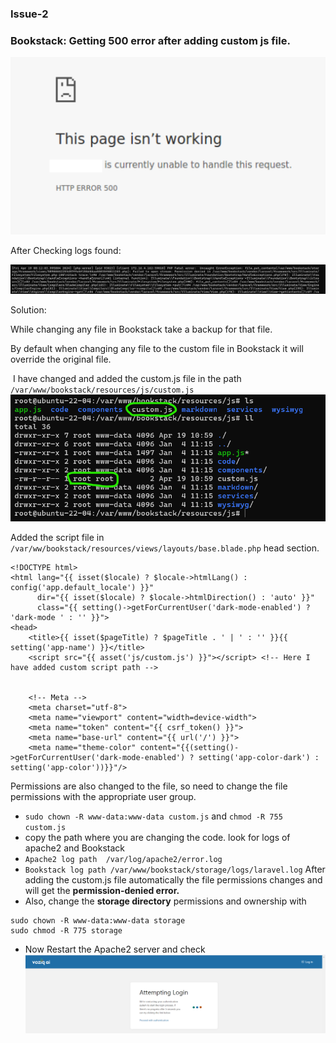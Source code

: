 ### Issue-2
### Bookstack: Getting 500 error after adding custom js file.

![](./Images/this-page-isnt-working.png)

After Checking logs found: 

![](./Images/bookstack-error1.png)

Solution:

While changing any file in Bookstack take a backup for that file.

By default when changing any file to the custom file in Bookstack it will override the original file.

 I have changed and added the custom.js file in the path `/var/www/bookstack/resources/js/custom.js`
![](./Images/bookstack-error3.png)

Added the script file in `/var/ww/bookstack/resources/views/layouts/base.blade.php` head section.

```
<!DOCTYPE html>
<html lang="{{ isset($locale) ? $locale->htmlLang() : config('app.default_locale') }}"
      dir="{{ isset($locale) ? $locale->htmlDirection() : 'auto' }}"
      class="{{ setting()->getForCurrentUser('dark-mode-enabled') ? 'dark-mode ' : '' }}">
<head>
    <title>{{ isset($pageTitle) ? $pageTitle . ' | ' : '' }}{{ setting('app-name') }}</title>
    <script src="{{ asset('js/custom.js') }}"></script> <!-- Here I have added custom script path -->


    <!-- Meta -->
    <meta charset="utf-8">
    <meta name="viewport" content="width=device-width">
    <meta name="token" content="{{ csrf_token() }}">
    <meta name="base-url" content="{{ url('/') }}">
    <meta name="theme-color" content="{{(setting()->getForCurrentUser('dark-mode-enabled') ? setting('app-color-dark') : setting('app-color'))}}"/>
```

Permissions are also changed to the file, so need to change the file permissions with the appropriate user group.
* `sudo chown -R www-data:www-data custom.js` and `chmod -R 755 custom.js`
* copy the path where you are changing the code.
look for logs of apache2 and Bookstack 
* `Apache2 log path  /var/log/apache2/error.log`
* `Bookstack log path /var/www/bookstack/storage/logs/laravel.log`
After adding the custom.js file automatically the file permissions changes and will get the **permission-denied error.** 
* Also, change the **storage directory** permissions and ownership with 
```
sudo chown -R www-data:www-data storage
sudo chmod -R 775 storage
```
* Now Restart the Apache2 server and check
![](./Images/bookstack-error2.png)